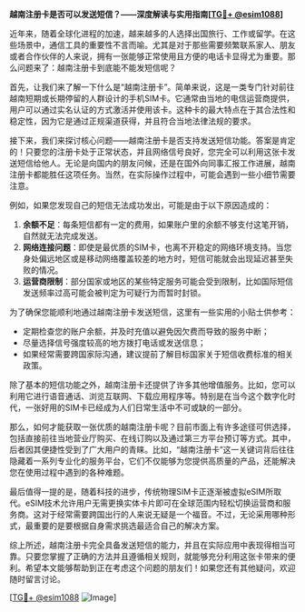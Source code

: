 **越南注册卡是否可以发送短信？——深度解读与实用指南[[TG💪+ @esim1088](https://t.me/s/esim1088)]**

近年来，随着全球化进程的加速，越来越多的人选择出国旅行、工作或留学。在这些场景中，通信工具的重要性不言而喻。尤其是对于那些需要频繁联系家人、朋友或者合作伙伴的人来说，拥有一张能够正常使用且方便的电话卡显得尤为重要。那么问题来了：越南注册卡到底能不能发短信呢？

首先，让我们来了解一下什么是“越南注册卡”。简单来说，这是一类专门针对前往越南短期或长期停留的人群设计的手机SIM卡。它通常由当地的电信运营商提供，用户可以通过实名认证的方式激活并使用该卡。这种卡的最大特点在于其合法性和稳定性，因为它是通过正规渠道获得，并且符合当地法律法规的要求。

接下来，我们来探讨核心问题——越南注册卡是否支持发送短信功能。答案是肯定的！只要您的注册卡处于正常状态，并且网络信号良好，您完全可以利用这张卡发送短信给他人。无论是向国内的朋友问候，还是在国外向同事汇报工作进展，越南注册卡都能胜任这项任务。当然，在实际操作过程中，可能会遇到一些小细节需要注意。

例如，如果您发现自己的短信无法成功发出，可能是由于以下原因造成的：
1. **余额不足**：每条短信都有一定的费用，如果账户里的余额不够支付这笔开销，自然就无法完成发送。
2. **网络连接问题**：即使是最优质的SIM卡，也离不开稳定的网络环境支持。当您身处偏远地区或是移动网络覆盖较差的地方时，短信可能就会出现延迟甚至失败的情况。
3. **运营商限制**：部分国家或地区的某些特定服务可能会受到限制，比如国际短信发送频率过高可能会被判定为可疑行为而暂时封锁。

为了确保您能顺利地通过越南注册卡发送短信，这里有一些实用的小贴士供参考：
- 定期检查您的账户余额，并及时充值以避免因欠费而导致的服务中断；
- 尽量选择信号强度较高的地方拨打电话或发送信息；
- 如果经常需要跨国家际沟通，建议提前了解目标国家关于短信收费标准的相关政策。

除了基本的短信功能之外，越南注册卡还提供了许多其他增值服务。比如，您可以利用它进行语音通话、浏览互联网、下载应用程序等。特别是在当今这个数字化时代，一张好用的SIM卡已经成为人们日常生活中不可或缺的一部分。

那么，如何才能获取一张优质的越南注册卡呢？目前市面上有许多途径可供选择，包括直接前往当地营业厅购买、在线订购以及通过第三方平台预订等方式。其中，后者因其便捷性受到了广大用户的青睐。比如，“越南注册卡”这一关键词背后往往隐藏着一系列专业化的服务平台，它们不仅能够为您提供高质量的产品，还能解决您在使用过程中遇到的各种难题。

最后值得一提的是，随着科技的进步，传统物理SIM卡正逐渐被虚拟eSIM所取代。eSIM技术允许用户无需更换实体卡片即可在全球范围内轻松切换运营商和服务商。这对于经常需要跨国出行的人来说无疑是一个福音。不过，无论采用哪种形式，最重要的是要根据自身需求挑选最适合自己的解决方案。

综上所述，越南注册卡完全具备发送短信的能力，并且在实际应用中表现得相当可靠。只要您掌握了正确的方法并且遵循相关规则，就能够充分利用这张卡带来的便利。希望本文能够帮助到正在考虑这个问题的朋友们！如果您还有其他疑问，欢迎随时留言讨论。

[[TG💪+ @esim1088](https://t.me/s/esim1088) ![Image](https://i.postimg.cc/4NQfJmqS/Snipaste-2025-05-13-00-14-12.png)]